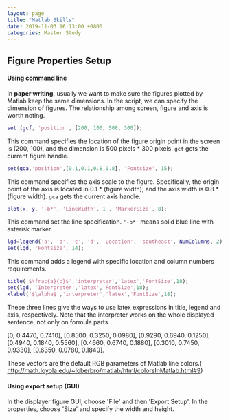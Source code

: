 ```yaml
---
layout: page
title: "Matlab Skills"
date: 2019-11-03 16:13:00 +0800
categories: Master Study
---
```

## Figure Properties Setup

#### Using command line

In **paper writing**, usually we want to make sure the figures plotted by Matlab keep the same dimensions. In the script, we can specify the dimension of figures. The relationship among screen, figure and axis  is worth noting. 

```matlab
set (gcf, 'position', [200, 100, 500, 300]);
```

This command specifies the location of the figure origin point in the screen is (200, 100), and the dimension is 500 pixels * 300 pixels. `gcf` gets the current figure handle.



```matlab
set(gca,'position',[0.1,0.1,0.8,0.8], 'Fontsize', 15);
```

This command specifies the axis scale to the figure. Specifically, the origin point of the axis is located in 0.1 * (figure width), and the axis width is 0.8 * (figure width).  `gca` gets the current axis handle.



```matlab
plot(x, y, '-b*', 'LineWidth', 1 , 'MarkerSize', 8);
```

This command set the line specification. `'-b*'` means solid blue line with asterisk marker. 



```matlab
lgd=legend('a', 'b', 'c', 'd', 'Location', 'southeast', NumColumns, 2);
set(lgd, 'Fontsize', 14);
```

This command adds a legend with specific location and column numbers requirements.



```matlab
title('$\frac{a}{b}$','interpreter','latex','FontSize',18);
set(lgd, 'Interpreter','latex','FontSize',18);
xlabel('$\alpha$','interpreter','latex','FontSize',18);
```

These three lines give the ways to use latex expressions in title, legend and axis, respectively. Note that the interpreter works on the whole displayed sentence, not only on formula parts.



[0, 0.4470, 0.7410], [0.8500, 0.3250, 0.0980], [0.9290, 0.6940, 0.1250], [0.4940, 0.1840, 0.5560], [0.4660, 0.6740, 0.1880], [0.3010, 0.7450, 0.9330], [0.6350, 0.0780, 0.1840].

These vectors are the default RGB parameters of Matlab line colors.( http://math.loyola.edu/~loberbro/matlab/html/colorsInMatlab.html#9)

[Colors Reference]: http://math.loyola.edu/~loberbro/matlab/html/colorsInMatlab.html#9

#### Using export setup (GUI)

In the displayer figure GUI, choose 'File' and then 'Export Setup'. In the properties, choose 'Size' and specify the width and height.

